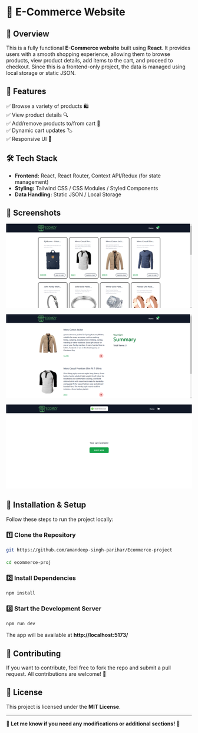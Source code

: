 # 🛒 E-Commerce Website

## 📌 Overview

This is a fully functional **E-Commerce website** built using **React**. It provides users with a smooth shopping experience, allowing them to browse products, view product details, add items to the cart, and proceed to checkout. Since this is a frontend-only project, the data is managed using local storage or static JSON.

## 🚀 Features

✅ Browse a variety of products 🛍️  
✅ View product details 🔍  
✅ Add/remove products to/from cart 🛒  
✅ Dynamic cart updates 🏷️  
✅ Responsive UI 📱

## 🛠 Tech Stack

- **Frontend:** React, React Router, Context API/Redux (for state management)
- **Styling:** Tailwind CSS / CSS Modules / Styled Components
- **Data Handling:** Static JSON / Local Storage

## 📸 Screenshots

![App Screenshot](/screenshots/image.png)

![App Screenshot](/screenshots/image%20copy.png)

![App Screenshot](/screenshots/image%20copy%202.png)

## 🔧 Installation & Setup

Follow these steps to run the project locally:

### 1️⃣ Clone the Repository

```sh
git https://github.com/amandeep-singh-parihar/Ecommerce-project

cd ecommerce-proj
```

### 2️⃣ Install Dependencies

```sh
npm install
```

### 3️⃣ Start the Development Server

```sh
npm run dev
```

The app will be available at **http://localhost:5173/**

## 📌 Contributing

If you want to contribute, feel free to fork the repo and submit a pull request. All contributions are welcome! 🚀

## 📜 License

This project is licensed under the **MIT License**.

---

**📢 Let me know if you need any modifications or additional sections!** 🚀
